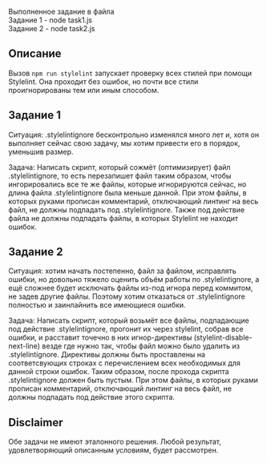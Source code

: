 Выполненное задание в файла 
<br>Задание 1 - node task1.js
<br>Задание 2 - node task2.js
## Описание

Вызов `npm run stylelint` запускает проверку всех стилей при помощи Stylelint. Она проходит без ошибок, но почти все стили проигнорированы тем или иным способом.

## Задание 1

Ситуация: .stylelintignore бесконтрольно изменялся много лет и, хотя он выполняет сейчас свою задачу, мы хотим привести его в порядок, уменьшив размер.

Задача: Написать скрипт, который сожмёт (оптимизирует) файл .stylelintignore, то есть перезапишет файл таким образом, 
чтобы ингорировались все те же файлы, которые игнорируются сейчас, но длина файла .stylelintignore была меньше данной.
При этом файлы, в которых руками прописан комментарий, отключающий линтинг на весь файл, не должны подпадать под .stylelintignore.
Также под действие файла не должны подпадать файлы, в которых Stylelint не находит ошибок.


## Задание 2

Ситуация: хотим начать постепенно, файл за файлом, исправлять ошибки, но довольно тяжело оценить объём работы по .stylelintignore, а ещё сложнее будет исключать файлы из-под игнора перед коммитом, не задев другие файлы. Поэтому хотим отказаться от .stylelintignore полностью и заинлайнить все имеющиеся ошибки.

Задача: Написать скрипт, который возьмёт все файлы, подпадающие под действие .stylelintignore, прогонит их через stylelint, собрав все ошибки, и расставит точечно в них игнор-директивы (stylelint-disable-next-line) везде где нужно так, чтобы файл можно было удалить из .stylelintignore. Директивы должны быть проставлены на соответсвующих строках с перечислением всех необходимых для данной строки ошибок.
Таким образом, после прохода скрипта .stylelintignore должен быть пустым. При этом файлы, в которых руками прописан комментарий, отключающий линтинг на весь файл, не должны подпадать под действие этого скрипта.

## Disclaimer

Обе задачи не имеют эталонного решения. Любой результат, удовлетворяющий описанным условиям, будет рассмотрен.
